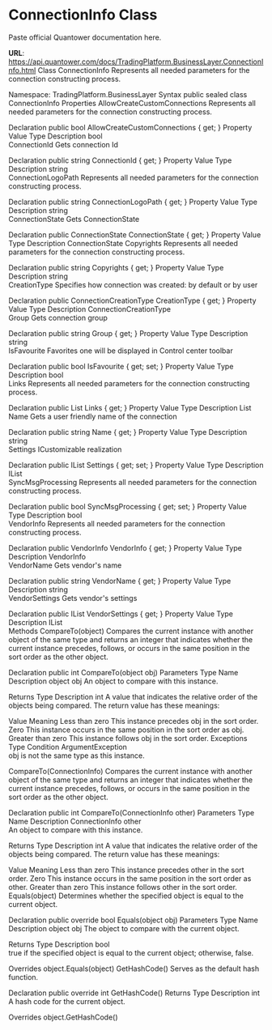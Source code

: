 # ConnectionInfo Class

Paste official Quantower documentation here.

**URL**: https://api.quantower.com/docs/TradingPlatform.BusinessLayer.ConnectionInfo.html
Class ConnectionInfo
Represents all needed parameters for the connection constructing process.

Namespace: TradingPlatform.BusinessLayer
Syntax
public sealed class ConnectionInfo
Properties
AllowCreateCustomConnections
Represents all needed parameters for the connection constructing process.

Declaration
public bool AllowCreateCustomConnections { get; }
Property Value
Type	Description
bool	
ConnectionId
Gets connection Id

Declaration
public string ConnectionId { get; }
Property Value
Type	Description
string	
ConnectionLogoPath
Represents all needed parameters for the connection constructing process.

Declaration
public string ConnectionLogoPath { get; }
Property Value
Type	Description
string	
ConnectionState
Gets ConnectionState

Declaration
public ConnectionState ConnectionState { get; }
Property Value
Type	Description
ConnectionState	
Copyrights
Represents all needed parameters for the connection constructing process.

Declaration
public string Copyrights { get; }
Property Value
Type	Description
string	
CreationType
Specifies how connection was created: by default or by user

Declaration
public ConnectionCreationType CreationType { get; }
Property Value
Type	Description
ConnectionCreationType	
Group
Gets connection group

Declaration
public string Group { get; }
Property Value
Type	Description
string	
IsFavourite
Favorites one will be displayed in Control center toolbar

Declaration
public bool IsFavourite { get; set; }
Property Value
Type	Description
bool	
Links
Represents all needed parameters for the connection constructing process.

Declaration
public List<ConnectionInfoLink> Links { get; }
Property Value
Type	Description
List<ConnectionInfoLink>	
Name
Gets a user friendly name of the connection

Declaration
public string Name { get; }
Property Value
Type	Description
string	
Settings
ICustomizable realization

Declaration
public IList<SettingItem> Settings { get; set; }
Property Value
Type	Description
IList<SettingItem>	
SyncMsgProcessing
Represents all needed parameters for the connection constructing process.

Declaration
public bool SyncMsgProcessing { get; set; }
Property Value
Type	Description
bool	
VendorInfo
Represents all needed parameters for the connection constructing process.

Declaration
public VendorInfo VendorInfo { get; }
Property Value
Type	Description
VendorInfo	
VendorName
Gets vendor's name

Declaration
public string VendorName { get; }
Property Value
Type	Description
string	
VendorSettings
Gets vendor's settings

Declaration
public IList<SettingItem> VendorSettings { get; }
Property Value
Type	Description
IList<SettingItem>	
Methods
CompareTo(object)
Compares the current instance with another object of the same type and returns an integer that indicates whether the current instance precedes, follows, or occurs in the same position in the sort order as the other object.

Declaration
public int CompareTo(object obj)
Parameters
Type	Name	Description
object	obj	
An object to compare with this instance.

Returns
Type	Description
int	
A value that indicates the relative order of the objects being compared. The return value has these meanings:

Value	Meaning
Less than zero	This instance precedes obj in the sort order.
Zero	This instance occurs in the same position in the sort order as obj.
Greater than zero	This instance follows obj in the sort order.
Exceptions
Type	Condition
ArgumentException	
obj is not the same type as this instance.

CompareTo(ConnectionInfo)
Compares the current instance with another object of the same type and returns an integer that indicates whether the current instance precedes, follows, or occurs in the same position in the sort order as the other object.

Declaration
public int CompareTo(ConnectionInfo other)
Parameters
Type	Name	Description
ConnectionInfo	other	
An object to compare with this instance.

Returns
Type	Description
int	
A value that indicates the relative order of the objects being compared. The return value has these meanings:

Value	Meaning
Less than zero	This instance precedes other in the sort order.
Zero	This instance occurs in the same position in the sort order as other.
Greater than zero	This instance follows other in the sort order.
Equals(object)
Determines whether the specified object is equal to the current object.

Declaration
public override bool Equals(object obj)
Parameters
Type	Name	Description
object	obj	
The object to compare with the current object.

Returns
Type	Description
bool	
true if the specified object is equal to the current object; otherwise, false.

Overrides
object.Equals(object)
GetHashCode()
Serves as the default hash function.

Declaration
public override int GetHashCode()
Returns
Type	Description
int	
A hash code for the current object.

Overrides
object.GetHashCode()